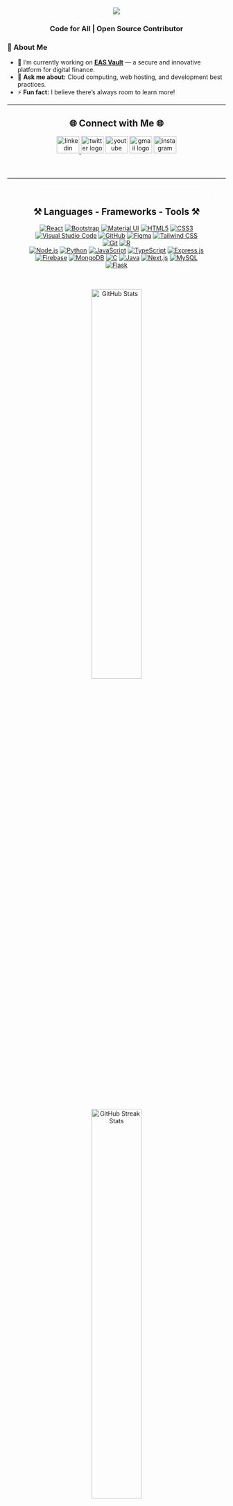 <h1 align="center">
    <img src="https://readme-typing-svg.herokuapp.com/?font=Righteous&size=35&center=true&vCenter=true&width=500&height=70&duration=4000&lines=Hi+There!+👋;+I'm+Abhinav+Yadav!;" />
</h1>
<h3 align="center">Code for All | Open Source Contributor</h3>

### 👋 About Me

- 🔭 I’m currently working on **[EAS Vault](https://easvault.com)** — a secure and innovative platform for digital finance.
- 💬 **Ask me about:** Cloud computing, web hosting, and development best practices.
- ⚡ **Fun fact:** I believe there’s always room to learn more!
---
<h2 align="center">🌐 Connect with Me 🌐</h2>
<div align="center">
  <a href="utkyru" target="_blank">
    <img src="https://raw.githubusercontent.com/maurodesouza/profile-readme-generator/master/src/assets/icons/social/linkedin/default.svg" width="52" height="40" alt="linkedin logo"  />
  </a>
  <img src="https://raw.githubusercontent.com/maurodesouza/profile-readme-generator/master/src/assets/icons/social/twitter/default.svg" width="52" height="40" alt="twitter logo"  />
  <img src="https://raw.githubusercontent.com/maurodesouza/profile-readme-generator/master/src/assets/icons/social/youtube/default.svg" width="52" height="40" alt="youtube logo"  />
  <img src="https://raw.githubusercontent.com/maurodesouza/profile-readme-generator/master/src/assets/icons/social/gmail/default.svg" width="52" height="40" alt="gmail logo"  />
  <img src="https://raw.githubusercontent.com/maurodesouza/profile-readme-generator/master/src/assets/icons/social/instagram/default.svg" width="52" height="40" alt="instagram logo"  />
</div>

###
</div>
<br/>
<hr/>
<div align="center" style="background: rgba(255, 255, 255, 0.1); backdrop-filter: blur(10px); border-radius: 15px; padding: 20px; width: 80%; margin: 0 auto;">
    <h2 align="center">⚒️ Languages - Frameworks - Tools ⚒️</h2>
    <div align="center">
        <a href="https://reactjs.org/" target="_blank"><img src="https://skillicons.dev/icons?i=react" alt="React" /></a>
        <a href="https://getbootstrap.com/" target="_blank"><img src="https://skillicons.dev/icons?i=bootstrap" alt="Bootstrap" /></a>
        <a href="https://mui.com/" target="_blank"><img src="https://skillicons.dev/icons?i=mui" alt="Material UI" /></a>
        <a href="https://developer.mozilla.org/en-US/docs/Web/HTML" target="_blank"><img src="https://skillicons.dev/icons?i=html" alt="HTML5" /></a>
        <a href="https://developer.mozilla.org/en-US/docs/Web/CSS" target="_blank"><img src="https://skillicons.dev/icons?i=css" alt="CSS3" /></a>
        <a href="https://code.visualstudio.com/" target="_blank"><img src="https://skillicons.dev/icons?i=vscode" alt="Visual Studio Code" /></a>
        <a href="https://github.com/" target="_blank"><img src="https://skillicons.dev/icons?i=github" alt="GitHub" /></a>
        <a href="https://figma.com/" target="_blank"><img src="https://skillicons.dev/icons?i=figma" alt="Figma" /></a>
        <a href="https://tailwindcss.com/" target="_blank"><img src="https://skillicons.dev/icons?i=tailwind" alt="Tailwind CSS" /></a>
        <a href="https://git-scm.com/" target="_blank"><img src="https://skillicons.dev/icons?i=git" alt="Git" /></a>
        <a href="https://www.r-project.org/" target="_blank"><img src="https://skillicons.dev/icons?i=r" alt="R" /></a>
        <br>
        <a href="https://nodejs.org/" target="_blank"><img src="https://skillicons.dev/icons?i=nodejs" alt="Node.js" /></a>
        <a href="https://www.python.org/" target="_blank"><img src="https://skillicons.dev/icons?i=python" alt="Python" /></a>
        <a href="https://developer.mozilla.org/en-US/docs/Web/JavaScript" target="_blank"><img src="https://skillicons.dev/icons?i=javascript" alt="JavaScript" /></a>
        <a href="https://www.typescriptlang.org/" target="_blank"><img src="https://skillicons.dev/icons?i=typescript" alt="TypeScript" /></a>
        <a href="https://expressjs.com/" target="_blank"><img src="https://skillicons.dev/icons?i=express" alt="Express.js" /></a>
        <a href="https://firebase.google.com/" target="_blank"><img src="https://skillicons.dev/icons?i=firebase" alt="Firebase" /></a>
        <a href="https://www.mongodb.com/" target="_blank"><img src="https://skillicons.dev/icons?i=mongodb" alt="MongoDB" /></a>
        <a href="https://en.wikipedia.org/wiki/C_(programming_language)" target="_blank"><img src="https://skillicons.dev/icons?i=c" alt="C" /></a>
        <a href="https://www.java.com/" target="_blank"><img src="https://skillicons.dev/icons?i=java" alt="Java" /></a>
        <a href="https://nextjs.org/" target="_blank"><img src="https://skillicons.dev/icons?i=nextjs" alt="Next.js" /></a>
        <a href="https://www.mysql.com/" target="_blank"><img src="https://skillicons.dev/icons?i=mysql" alt="MySQL" /></a>
        <a href="https://flask.palletsprojects.com/" target="_blank"><img src="https://skillicons.dev/icons?i=flask" alt="Flask" /></a>
    </div>
    <br/>
</div>
<!-- Quick Stats & Highlights Section -->
<div align="center">
    <img src="https://github-readme-stats.vercel.app/api?username=yourusername&show_icons=true&theme=transparent&hide_border=true&text_color=ffffff&title_color=ffffff&icon_color=6e40c9&bg_color=00000000&custom_title=Abhi's+GitHub+Stats" alt="GitHub Stats" width="48%" style="margin: 10px;">
    <img src="https://github-readme-streak-stats.herokuapp.com/?user=yourusername&theme=transparent&hide_border=true&background=00000000&text_color=ffffff&sideNums=6e40c9&currStreakNum=ffffff&sideLabels=ffffff&ring=6e40c9" alt="GitHub Streak Stats" width="48%" style="margin: 10px;">
</div>
<div align="center">
  <h2>🐍 My Contributions 🐍</h2>
  <br>
  <img src="https://raw.githubusercontent.com/ydvabhinav/ydvabhinav/output/snake.svg" alt="Snake animation" />
  
  <br/><br/><br/>
</div>

<hr/>
